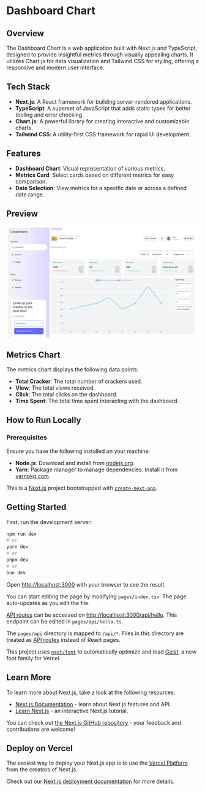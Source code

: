 # Dashboard Chart

## Overview

The Dashboard Chart is a web application built with Next.js and TypeScript, designed to provide insightful metrics through visually appealing charts. It utilizes Chart.js for data visualization and Tailwind CSS for styling, offering a responsive and modern user interface.

## Tech Stack

- **Next.js**: A React framework for building server-rendered applications.
- **TypeScript**: A superset of JavaScript that adds static types for better tooling and error checking.
- **Chart.js**: A powerful library for creating interactive and customizable charts.
- **Tailwind CSS**: A utility-first CSS framework for rapid UI development.

## Features

- **Dashboard Chart**: Visual representation of various metrics.
- **Metrics Card**: Select cards based on different metrics for easy comparison.
- **Date Selection**: View metrics for a specific date or across a defined date range.

## Preview

![Preview](public/docs/preview-home.png)

## Metrics Chart

The metrics chart displays the following data points:

- **Total Cracker**: The total number of crackers used.
- **View**: The total views received.
- **Click**: The total clicks on the dashboard.
- **Time Spent**: The total time spent interacting with the dashboard.

## How to Run Locally

### Prerequisites

Ensure you have the following installed on your machine:

- **Node.js**: Download and install from [nodejs.org](https://nodejs.org/).
- **Yarn**: Package manager to manage dependencies. Install it from [yarnpkg.com](https://yarnpkg.com/).

This is a [Next.js](https://nextjs.org) project bootstrapped with [`create-next-app`](https://nextjs.org/docs/pages/api-reference/create-next-app).

## Getting Started

First, run the development server:

```bash
npm run dev
# or
yarn dev
# or
pnpm dev
# or
bun dev
```

Open [http://localhost:3000](http://localhost:3000) with your browser to see the result.

You can start editing the page by modifying `pages/index.tsx`. The page auto-updates as you edit the file.

[API routes](https://nextjs.org/docs/pages/building-your-application/routing/api-routes) can be accessed on [http://localhost:3000/api/hello](http://localhost:3000/api/hello). This endpoint can be edited in `pages/api/hello.ts`.

The `pages/api` directory is mapped to `/api/*`. Files in this directory are treated as [API routes](https://nextjs.org/docs/pages/building-your-application/routing/api-routes) instead of React pages.

This project uses [`next/font`](https://nextjs.org/docs/pages/building-your-application/optimizing/fonts) to automatically optimize and load [Geist](https://vercel.com/font), a new font family for Vercel.

## Learn More

To learn more about Next.js, take a look at the following resources:

- [Next.js Documentation](https://nextjs.org/docs) - learn about Next.js features and API.
- [Learn Next.js](https://nextjs.org/learn-pages-router) - an interactive Next.js tutorial.

You can check out [the Next.js GitHub repository](https://github.com/vercel/next.js) - your feedback and contributions are welcome!

## Deploy on Vercel

The easiest way to deploy your Next.js app is to use the [Vercel Platform](https://vercel.com/new?utm_medium=default-template&filter=next.js&utm_source=create-next-app&utm_campaign=create-next-app-readme) from the creators of Next.js.

Check out our [Next.js deployment documentation](https://nextjs.org/docs/pages/building-your-application/deploying) for more details.
